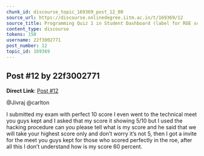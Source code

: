 ```yaml
---
chunk_id: discourse_topic_169369_post_12_00
source_url: https://discourse.onlinedegree.iitm.ac.in/t/169369/12
source_title: Programming Quiz 1 in Student Dashboard (label for ROE scores) - showing absent or incorrect
content_type: discourse
tokens: 150
username: 22f3002771
post_number: 12
topic_id: 169369
---
```


## Post #12 by 22f3002771

**Direct Link**: [Post #12](https://discourse.onlinedegree.iitm.ac.in/t/169369/12)

@Jivraj @carlton

I submitted my exam with perfect 10 score I even went to the technical meet you guys kept and I asked that my score it showing 5/10 but I used the hacking procedure can you please tell what is my score and he said that we will take your highest score only and don’t worry it’s not 5, then I got a invite for the meet you guys kept for those who scored perfectly in the roe, after all this I don’t understand how is my score 60 percent.

